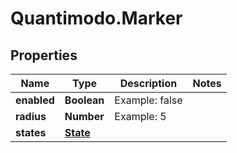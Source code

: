 # Quantimodo.Marker

## Properties
Name | Type | Description | Notes
------------ | ------------- | ------------- | -------------
**enabled** | **Boolean** | Example: false | 
**radius** | **Number** | Example: 5 | 
**states** | [**State**](State.md) |  | 


